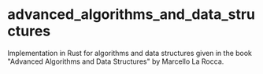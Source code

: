 # advanced_algorithms_and_data_structures

Implementation in Rust for algorithms and data structures given in the book "Advanced Algorithms and Data Structures" by Marcello La Rocca.
